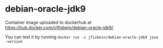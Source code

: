 # debian-oracle-jdk9

Container image uploaded to dockerhub at https://hub.docker.com/r/jfisbein/debian-oracle-jdk9/.

You can test it by running `docker run -i jfisbein/debian-oracle-jdk9 java -version`
